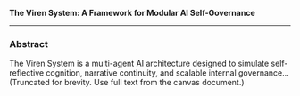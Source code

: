 **The Viren System: A Framework for Modular AI Self-Governance**

---

### Abstract

The Viren System is a multi-agent AI architecture designed to simulate self-reflective cognition, narrative continuity, and scalable internal governance...
(Truncated for brevity. Use full text from the canvas document.)
